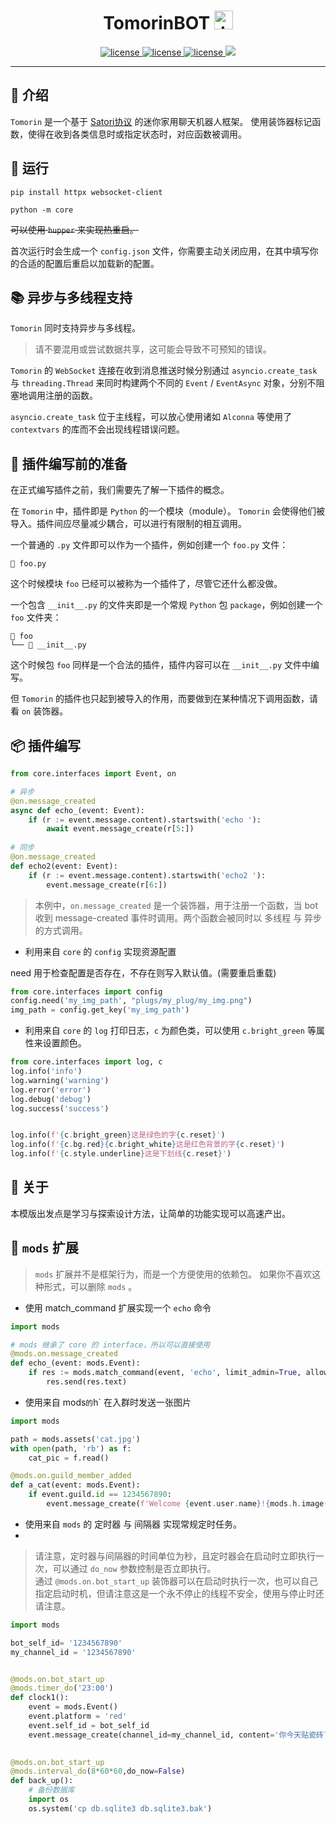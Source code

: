 

<h1 align="center"> TomorinBOT  <img src="http://q1.qlogo.cn/g?b=qq&nk=211134009&s=100" width="30" height="30" alt="tmrn"/> </h1>


<p align="center">

<a href="https://github.com/kumoSleeping/TomorinBot/blob/main/core/__init__.py">
    <img src="https://img.shields.io/badge/TomorinBOT%20v4-blue" alt="license">
  </a>

<a href="https://github.com/kumoSleeping/TomorinBot/blob/main/LICENSE">
    <img src="https://img.shields.io/github/license/kumoSleeping/TomorinBot" alt="license">
  </a>
<a href="https://www.python.org/">
    <img src="https://img.shields.io/badge/python-3.7+-blue?logo=python&logoColor=edb641" alt="license">
  </a>

  <a href="https://satori.js.org/zh-CN/">
    <img src="https://img.shields.io/badge/Satori-v1-black?style=social">
  </a>


***
## 📖 介绍


`Tomorin` 是一个基于 [Satori协议](https://satori.js.org/zh-CN/) 的迷你家用聊天机器人框架。
使用装饰器标记函数，使得在收到各类信息时或指定状态时，对应函数被调用。

## 💫 运行

```shell
pip install httpx websocket-client
```

```shell
python -m core
```

~~可以使用 `hupper` 来实现热重启。~~


首次运行时会生成一个 `config.json` 文件，你需要主动关闭应用，在其中填写你的合适的配置后重启以加载新的配置。

## 📚 异步与多线程支持

`Tomorin` 同时支持异步与多线程。
> 请不要混用或尝试数据共享，这可能会导致不可预知的错误。

`Tomorin` 的 `WebSocket` 连接在收到消息推送时候分别通过 `asyncio.create_task` 与 `threading.Thread` 来同时构建两个不同的 `Event` / `EventAsync` 对象，分别不阻塞地调用注册的函数。

`asyncio.create_task` 位于主线程，可以放心使用诸如 `Alconna` 等使用了 `contextvars` 的库而不会出现线程错误问题。

## 👋 插件编写前的准备

在正式编写插件之前，我们需要先了解一下插件的概念。


在 `Tomorin` 中，插件即是 `Python` 的一个模块（module）。
`Tomorin` 会使得他们被导入。插件间应尽量减少耦合，可以进行有限制的相互调用。

一个普通的 `.py` 文件即可以作为一个插件，例如创建一个 `foo.py` 文件：
```
📜 foo.py
```
这个时候模块 `foo` 已经可以被称为一个插件了，尽管它还什么都没做。

一个包含 `__init__.py` 的文件夹即是一个常规 `Python` 包 `package`，例如创建一个 `foo` 文件夹：
```
📂 foo   
└── 📜 __init__.py   
```
这个时候包 `foo` 同样是一个合法的插件，插件内容可以在 `__init__.py` 文件中编写。

但 `Tomorin` 的插件也只起到被导入的作用，而要做到在某种情况下调用函数，请看 `on` 装饰器。
## 📦 插件编写

```py
from core.interfaces import Event, on

# 异步
@on.message_created
async def echo_(event: Event):
    if (r := event.message.content).startswith('echo '):
        await event.message_create(r[5:])
        
# 同步
@on.message_created
def echo2(event: Event):
    if (r := event.message.content).startswith('echo2 '):
        event.message_create(r[6:])
```
> 本例中，`on.message_created` 是一个装饰器，用于注册一个函数，当 bot 收到 message-created 事件时调用。两个函数会被同时以 多线程 与 异步 的方式调用。

- 利用来自 `core` 的 `config` 实现资源配置

need 用于检查配置是否存在，不存在则写入默认值。(需要重启重载)
```py
from core.interfaces import config
config.need('my_img_path', "plugs/my_plug/my_img.png")
img_path = config.get_key('my_img_path')
```

- 利用来自 `core` 的 `log` 打印日志，`c` 为颜色类，可以使用 `c.bright_green` 等属性来设置颜色。
```py   
from core.interfaces import log, c
log.info('info')
log.warning('warning')
log.error('error')
log.debug('debug')
log.success('success')


log.info(f'{c.bright_green}这是绿色的字{c.reset}')
log.info(f'{c.bg.red}{c.bright_white}这是红色背景的字{c.reset}')
log.info(f'{c.style.underline}这是下划线{c.reset}')
```

## 📄 关于
本模版出发点是学习与探索设计方法，让简单的功能实现可以高速产出。   

## 🧩 `mods` 扩展


> `mods` 扩展并不是框架行为，而是一个方便使用的依赖包。
> 如果你不喜欢这种形式，可以删除 `mods` 。


- 使用 match_command 扩展实现一个 `echo` 命令
```py
import mods

# mods 继承了 core 的 interface，所以可以直接使用
@mods.on.message_created
def echo_(event: mods.Event):
    if res := mods.match_command(event, 'echo', limit_admin=True, allow_gap_less=True):
        res.send(res.text)
```

- 使用来自 mods` 的 `h` 在入群时发送一张图片
```py
import mods

path = mods.assets('cat.jpg')
with open(path, 'rb') as f:
    cat_pic = f.read()

@mods.on.guild_member_added
def a_cat(event: mods.Event):
    if event.guild.id == 1234567890:
        event.message_create(f'Welcome {event.user.name}!{mods.h.image(cat_pic, 'cat.jpg')}')
```

- 使用来自 `mods` 的 定时器 与 间隔器 实现常规定时任务。   
- 
> 请注意，定时器与间隔器的时间单位为秒，且定时器会在启动时立即执行一次，可以通过 `do_now` 参数控制是否立即执行。   
通过 `@mods.on.bot_start_up` 装饰器可以在启动时执行一次，也可以自己指定启动时机，但请注意这是一个永不停止的线程不安全，使用与停止时还请注意。
```py
import mods

bot_self_id= '1234567890'
my_channel_id = '1234567890'


@mods.on.bot_start_up
@mods.timer_do('23:00')
def clock1():
    event = mods.Event()
    event.platform = 'red'
    event.self_id = bot_self_id
    event.message_create(channel_id=my_channel_id, content='你今天贴瓷砖了吗！')

    
@mods.on.bot_start_up
@mods.interval_do(8*60*60,do_now=False)
def back_up():
    # 备份数据库
    import os
    os.system('cp db.sqlite3 db.sqlite3.bak')
 ```